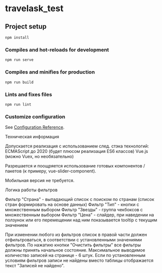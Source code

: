 # travelask_test

## Project setup
```
npm install
```

### Compiles and hot-reloads for development
```
npm run serve
```

### Compiles and minifies for production
```
npm run build
```

### Lints and fixes files
```
npm run lint
```

### Customize configuration
See [Configuration Reference](https://cli.vuejs.org/config/).

Техническая информация

Допускается реализация с использованием след. стэка технологий:
ECMAScript до 2020 (будет плюсом реализация ES6 классов)
Vue.js (можно Vuex, но необязательно)

Разрешается и поощряется использование готовых компонентов / пакетов (к примеру, vue-slider-component).

Мобильная версия не требуется.


Логика работы фильтров

Фильтр "Страна" - выпадающий список с поиском по странам (список стран формировать на основе данных)
Фильтр "Тип" - кнопки с множественным выбором
Фильтр "Звезды" - группа чекбоксов с множественным выбором
Фильтр "Цена" - слайдер, при наведении на ползунок или его перемещении над ним показывается tooltip с текущим значением

При изменении любого из фильтров список в правой части должен отфильтроваться, в соответствии с установленными значениями фильтров.
По нажатию кнопки "Очистить фильтры" все фильтры должны принять начальное состояние.
Максимальное выводимое количество записей на странице - 6 штук.
Если по установленным условиям фильтров записи не найдены вместо таблицы отображается текст "Записей не найдено".
